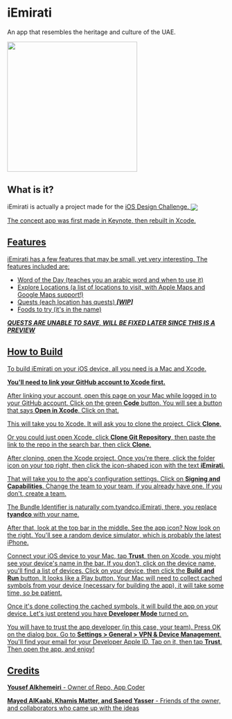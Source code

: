 # iEmirati
An app that resembles the heritage and culture of the UAE.

<img src = "https://github.com/user-attachments/assets/bad2f6c5-c4cf-4d9c-bd83-b0815325c94c" width = 300 align = "center">


## What is it?
iEmirati is actually a project made for the <a href="https://iosdesign.ae/">iOS Design Challenge.
<img src="https://framerusercontent.com/images/f8CxEVevDLwXgXtOhOIr47dsg6E.png" align="center">

The concept app was first made in Keynote, then rebuilt in Xcode.

## Features
iEmirati has a few features that may be small, yet very interesting.
The features included are:
- Word of the Day (teaches you an arabic word and when to use it)
- Explore Locations (a list of locations to visit, with Apple Maps and Google Maps support!)
- Quests (each location has quests) ***[WIP]***
- Foods to try (it's in the name)

***QUESTS ARE UNABLE TO SAVE, WILL BE FIXED LATER SINCE THIS IS A PREVIEW***

## How to Build
To build iEmirati on your iOS device, all you need is a Mac and Xcode.

**You'll need to link your GitHub account to Xcode first.**

After linking your account, open this page on your Mac while logged in to your GitHub account. Click on the green **Code** button. You will see a button that says **Open in Xcode**. Click on that.

This will take you to Xcode. It will ask you to clone the project. Click **Clone**.

Or you could just open Xcode, click **Clone Git Repository**, then paste the link to the repo in the search bar, then click **Clone**.

After cloning, open the Xcode project. Once you're there, click the folder icon on your top right, then click the icon-shaped icon with the text **iEmirati**.

That will take you to the app's configuration settings. Click on **Signing and Capabilities**. Change the team to your team, if you already have one. If you don't, create a team.

The Bundle Identifier is naturally com.tyandco.iEmirati, there, you replace **tyandco** with your name.

After that, look at the top bar in the middle. See the app icon? Now look on the right. You'll see a random device simulator, which is probably the latest iPhone.

Connect your iOS device to your Mac, tap **Trust**, then on Xcode, you might see your device's name in the bar. If you don't, click on the device name, you'll find a list of devices. Click on your device, then click the **Build and Run** button. It looks like a Play button.
Your Mac will need to collect cached symbols from your device (necessary for building the app), it will take some time, so be patient.

Once it's done collecting the cached symbols, it will build the app on your device. Let's just pretend you have **Developer Mode** turned on. 

You will have to trust the app developer (in this case, your team). Press OK on the dialog box. Go to **Settings > General > VPN & Device Management**. You'll find your email for your Developer Apple ID. Tap on it, then tap **Trust**. Then open the app, and enjoy!

## Credits
**Yousef Alkhemeiri** - Owner of Repo, App Coder

**Mayed AlKaabi, Khamis Matter, and Saeed Yasser** - Friends of the owner, and collaborators who came up with the ideas



